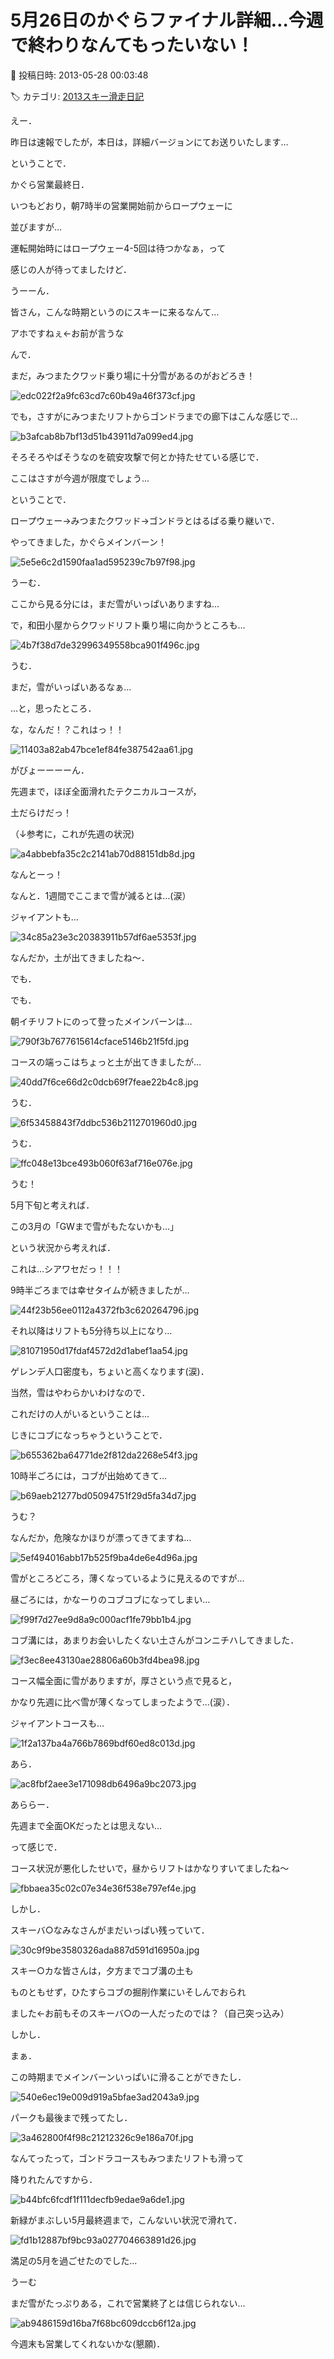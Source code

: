 # 5月26日のかぐらファイナル詳細…今週で終わりなんてもったいない！

📅 投稿日時: 2013-05-28 00:03:48

🏷️ カテゴリ: [2013スキー滑走日記](c91dbe557f9a69230b1600e48622fdd61.md)

えー．


昨日は速報でしたが，本日は，詳細バージョンにてお送りいたします…





ということで．


かぐら営業最終日．





いつもどおり，朝7時半の営業開始前からロープウェーに


並びますが…


運転開始時にはロープウェー4-5回は待つかなぁ，って


感じの人が待ってましたけど．


うーーん．


皆さん，こんな時期というのにスキーに来るなんて…


アホですねぇ←お前が言うな





んで．


まだ，みつまたクワッド乗り場に十分雪があるのがおどろき！




![edc022f2a9fc63cd7c60b49a46f373cf.jpg](images/edc022f2a9fc63cd7c60b49a46f373cf.jpg)




でも，さすがにみつまたリフトからゴンドラまでの廊下はこんな感じで…




![b3afcab8b7bf13d51b43911d7a099ed4.jpg](images/b3afcab8b7bf13d51b43911d7a099ed4.jpg)




そろそろやばそうなのを硫安攻撃で何とか持たせている感じで．


ここはさすが今週が限度でしょう…





ということで．


ロープウェー→みつまたクワッド→ゴンドラとはるばる乗り継いで．


やってきました，かぐらメインバーン！




![5e5e6c2d1590faa1ad595239c7b97f98.jpg](images/5e5e6c2d1590faa1ad595239c7b97f98.jpg)




うーむ．


ここから見る分には，まだ雪がいっぱいありますね…


で，和田小屋からクワッドリフト乗り場に向かうところも…




![4b7f38d7de32996349558bca901f496c.jpg](images/4b7f38d7de32996349558bca901f496c.jpg)




うむ．


まだ，雪がいっぱいあるなぁ…





…と，思ったところ．


な，なんだ！？これはっ！！




![11403a82ab47bce1ef84fe387542aa61.jpg](images/11403a82ab47bce1ef84fe387542aa61.jpg)




がびょーーーーん．


先週まで，ほぼ全面滑れたテクニカルコースが，


土だらけだっ！


（↓参考に，これが先週の状況)




![a4abbebfa35c2c2141ab70d88151db8d.jpg](images/a4abbebfa35c2c2141ab70d88151db8d.jpg)




なんとーっ！


なんと．1週間でここまで雪が減るとは…(涙） 





ジャイアントも…




![34c85a23e3c20383911b57df6ae5353f.jpg](images/34c85a23e3c20383911b57df6ae5353f.jpg)




なんだか，土が出てきましたね～．





でも．


でも．


朝イチリフトにのって登ったメインバーンは…




![790f3b7677615614cface5146b21f5fd.jpg](images/790f3b7677615614cface5146b21f5fd.jpg)




コースの端っこはちょっと土が出てきましたが…




![40dd7f6ce66d2c0dcb69f7feae22b4c8.jpg](images/40dd7f6ce66d2c0dcb69f7feae22b4c8.jpg)




うむ．




![6f53458843f7ddbc536b2112701960d0.jpg](images/6f53458843f7ddbc536b2112701960d0.jpg)




うむ．




![ffc048e13bce493b060f63af716e076e.jpg](images/ffc048e13bce493b060f63af716e076e.jpg)




うむ！


5月下旬と考えれば．


この3月の「GWまで雪がもたないかも…」


という状況から考えれば．


これは…シアワセだっ！！！





9時半ごろまでは幸せタイムが続きましたが…




![44f23b56ee0112a4372fb3c620264796.jpg](images/44f23b56ee0112a4372fb3c620264796.jpg)




それ以降はリフトも5分待ち以上になり…




![81071950d17fdaf4572d2d1abef1aa54.jpg](images/81071950d17fdaf4572d2d1abef1aa54.jpg)




ゲレンデ人口密度も，ちょいと高くなります(涙)．





当然，雪はやわらかいわけなので．


これだけの人がいるということは…


じきにコブになっちゃうということで．




![b655362ba64771de2f812da2268e54f3.jpg](images/b655362ba64771de2f812da2268e54f3.jpg)




10時半ごろには，コブが出始めてきて…




![b69aeb21277bd05094751f29d5fa34d7.jpg](images/b69aeb21277bd05094751f29d5fa34d7.jpg)




うむ？


なんだか，危険なかほりが漂ってきてますね…




![5ef494016abb17b525f9ba4de6e4d96a.jpg](images/5ef494016abb17b525f9ba4de6e4d96a.jpg)




雪がところどころ，薄くなっているように見えるのですが…





昼ごろには，かなーりのコブコブになってしまい…




![f99f7d27ee9d8a9c000acf1fe79bb1b4.jpg](images/f99f7d27ee9d8a9c000acf1fe79bb1b4.jpg)




コブ溝には，あまりお会いしたくない土さんがコンニチハしてきました．




![f3ec8ee43130ae28806a60b3fd4bea98.jpg](images/f3ec8ee43130ae28806a60b3fd4bea98.jpg)




コース幅全面に雪がありますが，厚さという点で見ると，


かなり先週に比べ雪が薄くなってしまったようで…(涙）．





ジャイアントコースも…




![1f2a137ba4a766b7869bdf60ed8c013d.jpg](images/1f2a137ba4a766b7869bdf60ed8c013d.jpg)




あら．




![ac8fbf2aee3e171098db6496a9bc2073.jpg](images/ac8fbf2aee3e171098db6496a9bc2073.jpg)




あららー．


先週まで全面OKだったとは思えない…





って感じで．


コース状況が悪化したせいで，昼からリフトはかなりすいてましたね～




![fbbaea35c02c07e34e36f538e797ef4e.jpg](images/fbbaea35c02c07e34e36f538e797ef4e.jpg)







しかし．


スキーバ○なみなさんがまだいっぱい残っていて．




![30c9f9be3580326ada887d591d16950a.jpg](images/30c9f9be3580326ada887d591d16950a.jpg)




スキー○カな皆さんは，夕方までコブ溝の土も


ものともせず，ひたすらコブの掘削作業にいそしんでおられ


ました←お前もそのスキーバ○の一人だったのでは？（自己突っ込み）





しかし．


まぁ．


この時期までメインバーンいっぱいに滑ることができたし．




![540e6ec19e009d919a5bfae3ad2043a9.jpg](images/540e6ec19e009d919a5bfae3ad2043a9.jpg)




パークも最後まで残ってたし．




![3a462800f4f98c21212326c9e186a70f.jpg](images/3a462800f4f98c21212326c9e186a70f.jpg)







なんてったって，ゴンドラコースもみつまたリフトも滑って


降りれたんですから．




![b44bfc6fcdf1f111decfb9edae9a6de1.jpg](images/b44bfc6fcdf1f111decfb9edae9a6de1.jpg)







新緑がまぶしい5月最終週まで，こんないい状況で滑れて．




![fd1b12887bf9bc93a027704663891d26.jpg](images/fd1b12887bf9bc93a027704663891d26.jpg)




満足の5月を過ごせたのでした…





うーむ


まだ雪がたっぷりある，これで営業終了とは信じられない…




![ab9486159d16ba7f68bc609dccb6f12a.jpg](images/ab9486159d16ba7f68bc609dccb6f12a.jpg)




今週末も営業してくれないかな(懇願)．
